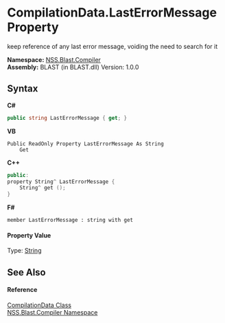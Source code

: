# CompilationData.LastErrorMessage Property 
 

keep reference of any last error message, voiding the need to search for it

**Namespace:**&nbsp;<a href="26a25caa-f50b-92ad-f15c-dbb9db1493ae">NSS.Blast.Compiler</a><br />**Assembly:**&nbsp;BLAST (in BLAST.dll) Version: 1.0.0

## Syntax

**C#**<br />
``` C#
public string LastErrorMessage { get; }
```

**VB**<br />
``` VB
Public ReadOnly Property LastErrorMessage As String
	Get
```

**C++**<br />
``` C++
public:
property String^ LastErrorMessage {
	String^ get ();
}
```

**F#**<br />
``` F#
member LastErrorMessage : string with get

```


#### Property Value
Type: <a href="https://docs.microsoft.com/dotnet/api/system.string" target="_blank" rel="noopener noreferrer">String</a>

## See Also


#### Reference
<a href="52667f7e-8dc6-6543-e265-fdc90d6834fa">CompilationData Class</a><br /><a href="26a25caa-f50b-92ad-f15c-dbb9db1493ae">NSS.Blast.Compiler Namespace</a><br />